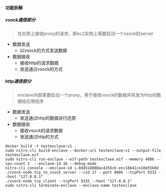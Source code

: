 #### 功能拆解

##### vsock通信部分

> 在实例上接收proxy的请求，即ec2实例上需要启动一个vsock的server

- 数据发送
    - 以vsock的方式发送数据
- 数据接收
    - 接收http的请求数据
    - 发送通过vsock的方式

##### http通信部分

> enclave内部需要启动一个proxy，用于接收vsock的数据并转发为http的数据给应用程序

- 数据发送
    - 发送通过http的数据进行还原
- 数据接收
    - 接收vsock的请求数据
    - 发送通过http的方式

```shell
docker build -t testenclave:v1 .
sudo nitro-cli build-enclave --docker-uri testenclave:v1 --output-file testenclave.eif
sudo nitro-cli run-enclave --eif-path testenclave.eif --memory 4096 --cpu-count 2  --enclave-id 16 --debug-mode
nitro-cli console --enclave-id i-0d45180d8ac4256cb-enc18b41ce18e55b8d
./vsock-node tcp_to_vsock_server --cid 17 --port 8686 --tcpPort 9332 --host "127.0.0.1"
./vsock-node tcp_client --tcpPort 9332 --host "127.0.0.1"
sudo nitro-cli terminate-enclave --enclave-name testenclave
```